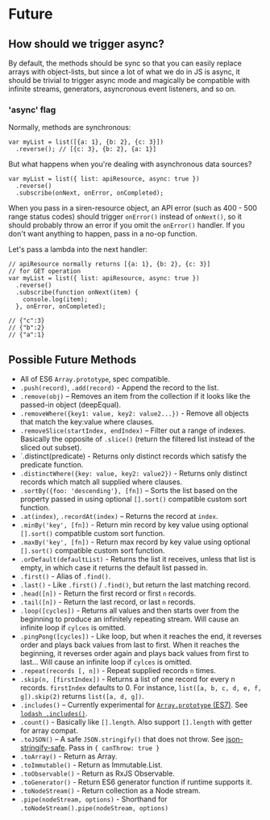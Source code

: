 # Future

## How should we trigger async?

By default, the methods should be sync so that you can easily replace arrays with object-lists, but since a lot of what we do in JS is async, it should be trivial to trigger async mode and magically be compatible with infinite streams, generators, asyncronous event listeners, and so on.


### 'async' flag

Normally, methods are synchronous:

```
var myList = list([{a: 1}, {b: 2}, {c: 3}])
  .reverse(); // [{c: 3}, {b: 2}, {a: 1}]
```

But what happens when you're dealing with asynchronous data sources?

```
var myList = list({ list: apiResource, async: true })
  .reverse()
  .subscribe(onNext, onError, onCompleted);
```

When you pass in a siren-resource object, an API error (such as 400 - 500 range status codes) should trigger `onError()` instead of `onNext()`, so it should probably throw an error if you omit the `onError()` handler. If you don't want anything to happen, pass in a no-op function.

Let's pass a lambda into the next handler:

```
// apiResource normally returns [{a: 1}, {b: 2}, {c: 3}]
// for GET operation
var myList = list({ list: apiResource, async: true })
  .reverse()
  .subscribe(function onNext(item) {
    console.log(item);
  }, onError, onCompleted);

// {"c":3}
// {"b":2}
// {"a":1}
```


## Possible Future Methods

* All of ES6 `Array.prototype`, spec compatible.
* `.push(record)`, `.add(record)` - Append the record to the list.
* `.remove(obj)` – Removes an item from the collection if it looks like the passed-in object (deepEqual).
* `.removeWhere({key1: value, key2: value2...})` - Remove all objects that match the key:value where clauses.
* `.removeSlice(startIndex, endIndex)` – Filter out a range of indexes. Basically the opposite of `.slice()` (return the filtered list instead of the sliced out subset).
* `.distinct(predicate) - Returns only distinct records which satisfy the predicate function.
* `.distinctWhere({key: value, key2: value2})` - Returns only distinct records which match all supplied where clauses.
* `.sortBy({foo: 'descending'}, [fn])` – Sorts the list based on the property passed in using optional `[].sort()` compatible custom sort function.
* `.at(index)`, `.recordAt(index)` – Returns the record at `index`.
* `.minBy('key', [fn])` - Return min record by key value using optional `[].sort()` compatible custom sort function.
* `.maxBy('key', [fn])` - Return max record by key value using optional `[].sort()` compatible custom sort function.
* `.orDefault(defaultList)` - Returns the list it receives, unless that list is empty, in which case it returns the default list passed in.
* `.first()` - Alias of `.find()`.
* `.last()` - Like `.first()` / `.find()`, but return the last matching record.
* `.head([n])` - Return the first record or first `n` records.
* `.tail([n])` - Return the last record, or last `n` records.
* `.loop([cycles])` - Returns all values and then starts over from the beginning to produce an infinitely repeating stream. Will cause an infinite loop if `cylces` is omitted.
* `.pingPong([cycles])` - Like loop, but when it reaches the end, it reverses order and plays back values from last to first. When it reaches the beginning, it reverses order again and plays back values from first to last... Will cause an infinite loop if `cylces` is omitted.
* `.repeat(records [, n])` - Repeat supplied records `n` times.
* `.skip(n, [firstIndex])` - Returns a list of one record for every n records. `firstIndex` defaults to 0. For instance, `list([a, b, c, d, e, f, g]).skip(2)` returns `list([a, d, g])`.
* `.includes()` – Currently experimental for [`Array.prototype` (ES7)](https://developer.mozilla.org/en-US/docs/Web/JavaScript/Reference/Global_Objects/Array/includes). See [`lodash .includes()`](https://lodash.com/docs#includes).
* `.count()` - Basically like `[].length`. Also support `[].length` with getter for array compat.
* `.toJSON()` – A safe `JSON.stringify()` that does not throw. See [json-stringify-safe](https://github.com/isaacs/json-stringify-safe). Pass in `{ canThrow: true }`
* `.toArray()` - Return as Array.
* `.toImmutable()` - Return as Immutable.List.
* `.toObservable()` - Return as RxJS Observable.
* `.toGenerator()` - Return ES6 generator function if runtime supports it.
* `.toNodeStream()` - Return collection as a Node stream.
* `.pipe(nodeStream, options)` - Shorthand for `.toNodeStream().pipe(nodeStream, options)`


